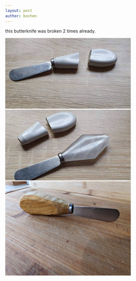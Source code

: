 ```yaml
---
layout: post
author: bochen
---
```

this butterknife was broken 2 times already.


![image before](/assets/images/nozyk/1.jpg)
![image mount](/assets/images/nozyk/2.jpg)
![image after](/assets/images/nozyk/3.jpg)
